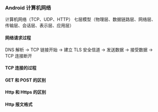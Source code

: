 ### Android 计算机网络

计算机网络（TCP、UDP、HTTP）
七层模型（物理层、数据链路层、网络层、传输层、会话层、表示层、应用层）

#### 网络请求过程

DNS 解析 -> TCP 链接开始 -> 建立 TLS 安全信道 -> 发送数据 -> 接受数据 -> TCP 连接断开

#### TCP 连接的过程

#### GET 和 POST 的区别

#### Http 和 Https 的区别

#### Http 报文格式
